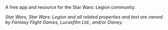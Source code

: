 A free app and resource for the Star Wars: Legion community.

_Star Wars, Star Wars: Legion and all related properties and text are owned by Fantasy Flight Games, Lucasfilm Ltd., and/or Disney._
